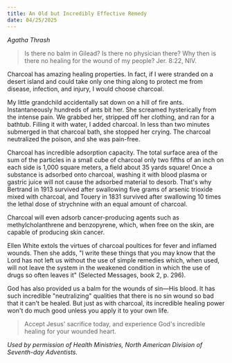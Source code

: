 ```yaml
---
title: An Old but Incredibly Effective Remedy
date: 04/25/2025
---
```


_Agatha Thrash_

> <p></p>
> Is there no balm in Gilead? Is there no physician there? Why then is there no healing for the wound of my people? Jer. 8:22, NIV.

Charcoal has amazing healing properties. In fact, if I were stranded on a desert island and could take only one thing along to protect me from disease, infection, and injury, I would choose charcoal.

My little grandchild accidentally sat down on a hill of fire ants. Instantaneously hundreds of ants bit her. She screamed hysterically from the intense pain. We grabbed her, stripped off her clothing, and ran for a bathtub. Filling it with water, I added charcoal. In less than two minutes submerged in that charcoal bath, she stopped her crying. The charcoal neutralized the poison, and she was pain-free.

Charcoal has incredible adsorption capacity. The total surface area of the sum of the particles in a small cube of charcoal only two fifths of an inch on each side is 1,000 square meters, a field about 35 yards square! Once a substance is adsorbed onto charcoal, washing it with blood plasma or gastric juice will not cause the adsorbed material to desorb. That's why Bertrand in 1913 survived after swallowing five grams of arsenic trioxide mixed with charcoal, and Touery in 1831 survived after swallowing 10 times the lethal dose of strychnine with an equal amount of charcoal.

Charcoal will even adsorb cancer-producing agents such as methylcholanthrene and benzopyrene, which, when free on the skin, are capable of producing skin cancer.

Ellen White extols the virtues of charcoal poultices for fever and inflamed wounds. Then she adds, "I write these things that you may know that the Lord has not left us without the use of simple remedies which, when used, will not leave the system in the weakened condition in which the use of drugs so often leaves it" (Selected Messages, book 2, p. 296).

God has also provided us a balm for the wounds of sin—His blood. It has such incredible "neutralizing" qualities that there is no sin wound so bad that it can't be healed. But just as with charcoal, its incredible healing power won't do much good unless you apply it to your own life.

> <callout></callout>
> Accept Jesus' sacrifice today, and experience God's incredible healing for your wounded heart.

_Used by permission of Health Ministries, North American Division of Seventh-day Adventists._